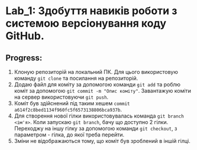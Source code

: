 # Lab_1: Здобуття навиків роботи з системою версіонування коду GitHub.

## Progress:
1. Клоную репозиторій на локальний ПК. Для цього використовую команду `git clone` та посилання на репозиторій.
2. Додаю файл для коміту за допомогою команди `git add` та роблю коміт за допомогою `git commit -m "Опис коміту"`. Завантажую коміти на сервер використовуючи `git push`.
3. Коміт був здійснений під таким хешем `commit a614f2c8bed1134f960fc5f6573138806bca937b`.
4. Для створення нової гілки використовувалась команда `git branch <ім'я>`. Коли запускаю `git branch`, бачу що доступно 2 гілки. Переходжу на іншу гілку за допомогою команди `git checkout`, з параметром - гілка, до якої треба перейти.
5. Зміни не відображаються тому, що коміт був зроблений в іншій гілці.